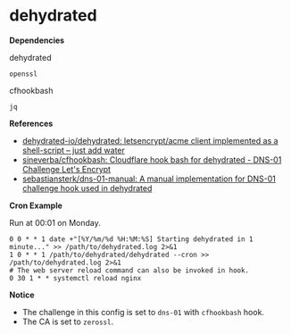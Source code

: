 # dehydrated

**Dependencies**

dehydrated

```
openssl
```

cfhookbash

```
jq
```


**References**

* [dehydrated-io/dehydrated: letsencrypt/acme client implemented as a shell-script – just add water](https://github.com/dehydrated-io/dehydrated)
* [sineverba/cfhookbash: Cloudflare hook bash for dehydrated - DNS-01 Challenge Let's Encrypt](https://github.com/sineverba/cfhookbash)
* [sebastiansterk/dns-01-manual: A manual implementation for DNS-01 challenge hook used in dehydrated](https://github.com/sebastiansterk/dns-01-manual)


**Cron Example**

Run at 00:01 on Monday.

```
0 0 * * 1 date +"[%Y/%m/%d %H:%M:%S] Starting dehydrated in 1 minute..." >> /path/to/dehydrated.log 2>&1
1 0 * * 1 /path/to/dehydrated/dehydrated --cron >> /path/to/dehydrated.log 2>&1
# The web server reload command can also be invoked in hook.
0 30 1 * * systemctl reload nginx
```


**Notice**

* The challenge in this config is set to `dns-01` with `cfhookbash` hook.
* The CA is set to `zerossl`.